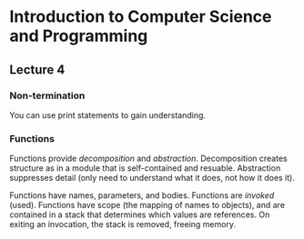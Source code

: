# Introduction to Computer Science and Programming
## Lecture 4

### Non-termination
You can use print statements to gain understanding.

### Functions
Functions provide *decomposition* and *abstraction*. Decomposition creates structure as in a module that is self-contained and resuable. Abstraction suppresses detail (only need to understand what it does, not how it does it).

Functions have names, parameters, and bodies. Functions are *invoked* (used). Functions have scope (the mapping of names to objects), and are contained in a stack that determines which values are references. On exiting an invocation, the stack is removed, freeing memory.